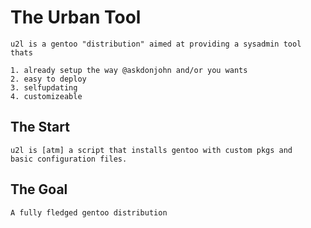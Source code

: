 # The Urban Tool

	u2l is a gentoo "distribution" aimed at providing a sysadmin tool thats

	1. already setup the way @askdonjohn and/or you wants
	2. easy to deploy
	3. selfupdating
	4. customizeable

## The Start

	u2l is [atm] a script that installs gentoo with custom pkgs and 
	basic configuration files.

## The Goal

	A fully fledged gentoo distribution

